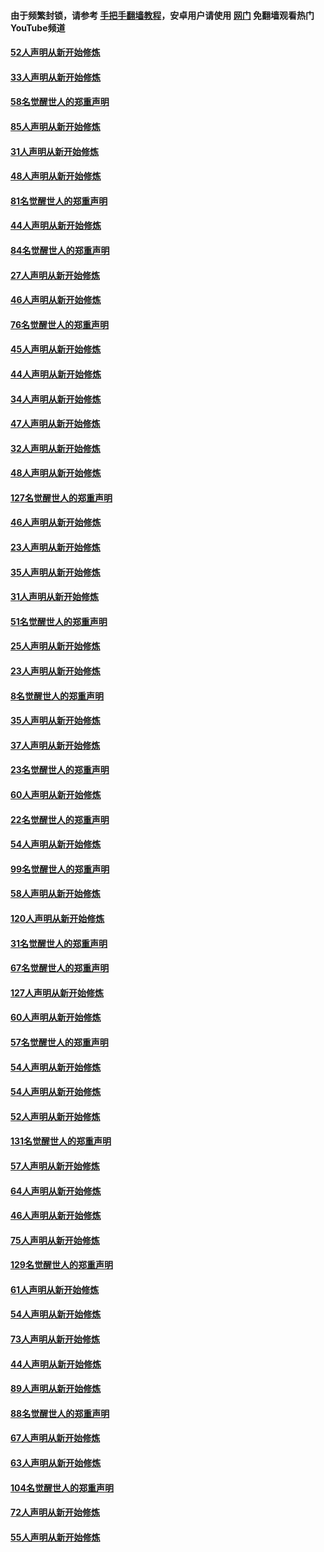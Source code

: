 #### 由于频繁封锁，请参考 [手把手翻墙教程](https://github.com/gfw-breaker/guides/wiki/)，安卓用户请使用 [网门](https://github.com/gfw-breaker/nogfw/blob/master/dl.md?t=03152001) 免翻墙观看热门YouTube频道 

#### [52人声明从新开始修炼](../pages/91/421846.md?t=03152001) 

#### [33人声明从新开始修炼](../pages/91/421804.md?t=03152001) 

#### [58名觉醒世人的郑重声明](../pages/91/421845.md?t=03152001) 

#### [85人声明从新开始修炼](../pages/91/421769.md?t=03152001) 

#### [31人声明从新开始修炼](../pages/91/421763.md?t=03152001) 

#### [48人声明从新开始修炼](../pages/91/421605.md?t=03152001) 

#### [81名觉醒世人的郑重声明](../pages/91/421656.md?t=03152001) 

#### [44人声明从新开始修炼](../pages/91/421544.md?t=03152001) 

#### [84名觉醒世人的郑重声明](../pages/91/421543.md?t=03152001) 

#### [27人声明从新开始修炼](../pages/91/421465.md?t=03152001) 

#### [46人声明从新开始修炼](../pages/91/421454.md?t=03152001) 

#### [76名觉醒世人的郑重声明](../pages/91/421453.md?t=03152001) 

#### [45人声明从新开始修炼](../pages/91/421452.md?t=03152001) 

#### [44人声明从新开始修炼](../pages/91/421422.md?t=03152001) 

#### [34人声明从新开始修炼](../pages/91/421322.md?t=03152001) 

#### [47人声明从新开始修炼](../pages/91/421264.md?t=03152001) 

#### [32人声明从新开始修炼](../pages/91/421225.md?t=03152001) 

#### [48人声明从新开始修炼](../pages/91/421202.md?t=03152001) 

#### [127名觉醒世人的郑重声明](../pages/91/421224.md?t=03152001) 

#### [46人声明从新开始修炼](../pages/91/421203.md?t=03152001) 

#### [23人声明从新开始修炼](../pages/91/421138.md?t=03152001) 

#### [35人声明从新开始修炼](../pages/91/421122.md?t=03152001) 

#### [31人声明从新开始修炼](../pages/91/421081.md?t=03152001) 

#### [51名觉醒世人的郑重声明](../pages/91/421080.md?t=03152001) 

#### [25人声明从新开始修炼](../pages/91/421020.md?t=03152001) 

#### [23人声明从新开始修炼](../pages/91/420884.md?t=03152001) 

#### [8名觉醒世人的郑重声明](../pages/91/420883.md?t=03152001) 

#### [35人声明从新开始修炼](../pages/91/420809.md?t=03152001) 

#### [37人声明从新开始修炼](../pages/91/420766.md?t=03152001) 

#### [23名觉醒世人的郑重声明](../pages/91/420765.md?t=03152001) 

#### [60人声明从新开始修炼](../pages/91/420727.md?t=03152001) 

#### [22名觉醒世人的郑重声明](../pages/91/420726.md?t=03152001) 

#### [54人声明从新开始修炼](../pages/91/420529.md?t=03152001) 

#### [99名觉醒世人的郑重声明](../pages/91/420528.md?t=03152001) 

#### [58人声明从新开始修炼](../pages/91/420198.md?t=03152001) 

#### [120人声明从新开始修炼](../pages/91/420141.md?t=03152001) 

#### [31名觉醒世人的郑重声明](../pages/91/420197.md?t=03152001) 

#### [67名觉醒世人的郑重声明](../pages/91/420140.md?t=03152001) 

#### [127人声明从新开始修炼](../pages/91/420082.md?t=03152001) 

#### [60人声明从新开始修炼](../pages/91/420081.md?t=03152001) 

#### [57名觉醒世人的郑重声明](../pages/91/420080.md?t=03152001) 

#### [54人声明从新开始修炼](../pages/91/419533.md?t=03152001) 

#### [54人声明从新开始修炼](../pages/91/419532.md?t=03152001) 

#### [52人声明从新开始修炼](../pages/91/419531.md?t=03152001) 

#### [131名觉醒世人的郑重声明](../pages/91/419530.md?t=03152001) 

#### [57人声明从新开始修炼](../pages/91/419430.md?t=03152001) 

#### [64人声明从新开始修炼](../pages/91/419429.md?t=03152001) 

#### [46人声明从新开始修炼](../pages/91/419428.md?t=03152001) 

#### [75人声明从新开始修炼](../pages/91/419427.md?t=03152001) 

#### [129名觉醒世人的郑重声明](../pages/91/419426.md?t=03152001) 

#### [61人声明从新开始修炼](../pages/91/419198.md?t=03152001) 

#### [54人声明从新开始修炼](../pages/91/419197.md?t=03152001) 

#### [73人声明从新开始修炼](../pages/91/419196.md?t=03152001) 

#### [44人声明从新开始修炼](../pages/91/419075.md?t=03152001) 

#### [89人声明从新开始修炼](../pages/91/419074.md?t=03152001) 

#### [88名觉醒世人的郑重声明](../pages/91/419195.md?t=03152001) 

#### [67人声明从新开始修炼](../pages/91/419073.md?t=03152001) 

#### [63人声明从新开始修炼](../pages/91/419072.md?t=03152001) 

#### [104名觉醒世人的郑重声明](../pages/91/419071.md?t=03152001) 

#### [72人声明从新开始修炼](../pages/91/418902.md?t=03152001) 

#### [55人声明从新开始修炼](../pages/91/418901.md?t=03152001) 

